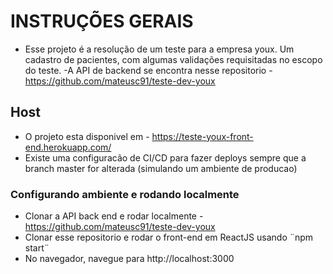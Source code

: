 # INSTRUÇÕES GERAIS

- Esse projeto é a resolução de um teste para a empresa youx. Um cadastro de pacientes, com algumas validações requisitadas no escopo do teste.
-A API de backend se encontra nesse repositorio - https://github.com/mateusc91/teste-dev-youx

## Host
- O projeto esta disponivel em - https://teste-youx-front-end.herokuapp.com/
- Existe uma configuracão de CI/CD para fazer deploys sempre que a branch master for alterada (simulando um ambiente de producao)

### Configurando ambiente e rodando localmente
 - Clonar a API back end e rodar localmente - https://github.com/mateusc91/teste-dev-youx 
 - Clonar esse repositorio e rodar o front-end em ReactJS usando ¨npm start¨ 
 - No navegador, navegue para http://localhost:3000
